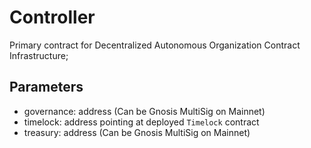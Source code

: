# Controller

Primary contract for Decentralized Autonomous Organization Contract Infrastructure;

## Parameters

* governance: address (Can be Gnosis MultiSig on Mainnet)
* timelock: address pointing at deployed `Timelock` contract
* treasury: address (Can be Gnosis MultiSig on Mainnet)
